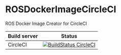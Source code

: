 # ROSDockerImageCircleCI
ROS Docker Image Creator for CircleCI

| Build server  | Status |
|---------------|--------|
| CircleCI | [![BuildStatus CircleCI](https://circleci.com/gh/JonathanSchmalhofer/ROSDockerImageCircleCI.svg?style=svg)](https://circleci.com/gh/JonathanSchmalhofer/ROSDockerImageCircleCI) |
